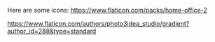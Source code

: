 Here are some icons: https://www.flaticon.com/packs/home-office-2

https://www.flaticon.com/authors/photo3idea_studio/gradient?author_id=288&type=standard